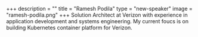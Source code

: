 +++
description = ""
title = "Ramesh Podila"
type = "new-speaker"
image = "ramesh-podila.png"
+++
Solution Architect at Verizon with experience in application development and systems engineering.  My current foucs is on building Kubernetes container platform for Verizon.
<p>